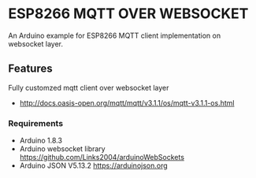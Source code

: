 # ESP8266 MQTT OVER WEBSOCKET
An Arduino example for ESP8266  MQTT client implementation on websocket layer.

## Features
Fully customzed mqtt client over websocket layer
- http://docs.oasis-open.org/mqtt/mqtt/v3.1.1/os/mqtt-v3.1.1-os.html

### Requirements
- Arduino 1.8.3
- Arduino websocket library https://github.com/Links2004/arduinoWebSockets
- Arduino JSON V5.13.2 https://arduinojson.org
